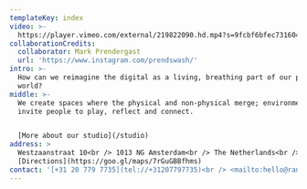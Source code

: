 ```yaml
---
templateKey: index
video: >-
  https://player.vimeo.com/external/219822090.hd.mp4?s=9fcbf6bfec731604e4b4d29e278e676848c2ac20&profile_id=119
collaborationCredits:
  collaborator: Mark Prendergast
  url: 'https://www.instagram.com/prendswash/'
intro: >-
  How can we reimagine the digital as a living, breathing part of our physical
  world?
middle: >-
  We create spaces where the physical and non-physical merge; environments that
  invite people to play, reflect and connect. 


  [More about our studio](/studio)
address: >
  Westzaanstraat 10<br /> 1013 NG Amsterdam<br /> The Netherlands<br />
  [Directions](https://goo.gl/maps/7rGuGBBfhms)
contact: '[+31 20 779 7735](tel://+31207797735)<br /> <mailto:hello@random.studio>'
---
```


